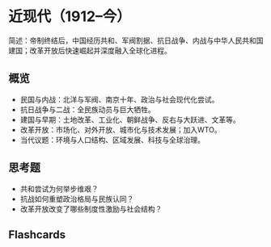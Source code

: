 # 近现代（1912–今）

简述：帝制终结后，中国经历共和、军阀割据、抗日战争、内战与中华人民共和国建国；改革开放后快速崛起并深度融入全球化进程。

## 概览
- 民国与内战：北洋与军阀、南京十年、政治与社会现代化尝试。
- 抗日战争与二战：全民族动员与巨大牺牲。
- 建国与早期：土地改革、工业化、朝鲜战争、反右与大跃进、文革等。
- 改革开放：市场化、对外开放、城市化与技术发展；加入WTO。
- 当代议题：环境与人口结构、区域发展、科技与全球治理。

## 思考题
- 共和尝试为何举步维艰？
- 抗战如何重塑政治格局与民族认同？
- 改革开放改变了哪些制度性激励与社会结构？

## Flashcards
<Flashcard question="1911年后政体变革的标志？" answer="辛亥革命结束帝制，建立中华民国（1912）。" />
<Flashcard question="改革开放的关键特征？" answer="市场化与对外开放、特区与引资、产业升级与城市化。" />
<Flashcard question="加入WTO的时间？" answer="2001年。" />
